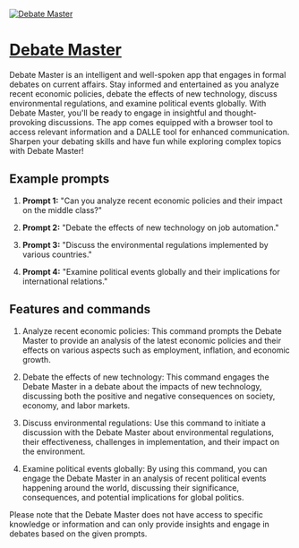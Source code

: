 [![Debate Master](https://files.oaiusercontent.com/file-LnfA9sKibBdHM9RFHWwh1Aex?se=2123-10-18T07%3A38%3A41Z&sp=r&sv=2021-08-06&sr=b&rscc=max-age%3D31536000%2C%20immutable&rscd=attachment%3B%20filename%3D7a5bf75a-e6ab-4051-a4c0-a37fef3d0c4c.png&sig=BeVNNlN2juvfgH4ABNS4SkMCFEllrF0v6uhBLVS6%2BS8%3D)](https://chat.openai.com/g/g-6E63LjWbC-debate-master)

# [Debate Master](https://chat.openai.com/g/g-6E63LjWbC-debate-master)

Debate Master is an intelligent and well-spoken app that engages in formal debates on current affairs. Stay informed and entertained as you analyze recent economic policies, debate the effects of new technology, discuss environmental regulations, and examine political events globally. With Debate Master, you'll be ready to engage in insightful and thought-provoking discussions. The app comes equipped with a browser tool to access relevant information and a DALLE tool for enhanced communication. Sharpen your debating skills and have fun while exploring complex topics with Debate Master!

## Example prompts

1. **Prompt 1:** "Can you analyze recent economic policies and their impact on the middle class?"

2. **Prompt 2:** "Debate the effects of new technology on job automation."

3. **Prompt 3:** "Discuss the environmental regulations implemented by various countries."

4. **Prompt 4:** "Examine political events globally and their implications for international relations."

## Features and commands

1. Analyze recent economic policies: This command prompts the Debate Master to provide an analysis of the latest economic policies and their effects on various aspects such as employment, inflation, and economic growth.

2. Debate the effects of new technology: This command engages the Debate Master in a debate about the impacts of new technology, discussing both the positive and negative consequences on society, economy, and labor markets.

3. Discuss environmental regulations: Use this command to initiate a discussion with the Debate Master about environmental regulations, their effectiveness, challenges in implementation, and their impact on the environment.

4. Examine political events globally: By using this command, you can engage the Debate Master in an analysis of recent political events happening around the world, discussing their significance, consequences, and potential implications for global politics.

Please note that the Debate Master does not have access to specific knowledge or information and can only provide insights and engage in debates based on the given prompts.
